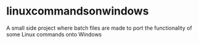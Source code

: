# linuxcommandsonwindows
A small side project where batch files are made to port the functionality of some Linux commands onto Windows
